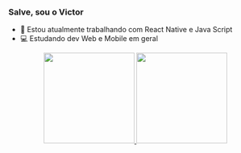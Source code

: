 ### Salve, sou o Victor 

- 🔭 Estou atualmente trabalhando com React Native e Java Script 
- 💻 Estudando dev Web e Mobile em geral

<div align="center">
  <a href="https://github.com/victorlincoln10">
  <img height="180em" src="https://github-readme-stats.vercel.app/api?username=victorlincoln10&show_icons=true&include_all_commits=true&count_private=true&theme=blue-shades-of-purple"/>
  <img height="180em" src="https://github-readme-stats.vercel.app/api/top-langs/?username=victorlincoln10&layout=compact&langs_count=7&theme=blue-shades-of-purple"/>
</div>
